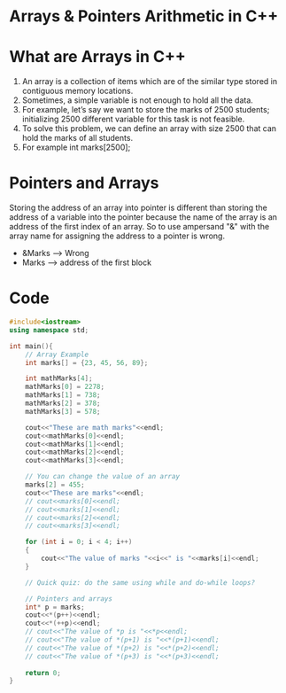 # Arrays & Pointers Arithmetic in C++

# What are Arrays in C++
1. An array is a collection of items which are of the similar type stored in contiguous memory locations.
2. Sometimes, a simple variable is not enough to hold all the data.
3. For example, let’s say we want to store the marks of 2500 students; initializing 2500 different variable for this task is not feasible.
4. To solve this problem, we can define an array with size 2500 that can hold the marks of all students.
5. For example int marks[2500];

# Pointers and Arrays
Storing the address of an array into pointer is different than storing the address of a variable into the pointer because the name of the array is an address of the first index of an array. So to use ampersand "&" with the array name for assigning the address to a pointer is wrong.

- &Marks --> Wrong
- Marks --> address of the first block
# Code
```cpp
#include<iostream>
using namespace std;

int main(){
    // Array Example
    int marks[] = {23, 45, 56, 89};

    int mathMarks[4];
    mathMarks[0] = 2278;
    mathMarks[1] = 738;
    mathMarks[2] = 378;
    mathMarks[3] = 578;

    cout<<"These are math marks"<<endl;
    cout<<mathMarks[0]<<endl;
    cout<<mathMarks[1]<<endl;
    cout<<mathMarks[2]<<endl;
    cout<<mathMarks[3]<<endl;

    // You can change the value of an array
    marks[2] = 455;
    cout<<"These are marks"<<endl;
    // cout<<marks[0]<<endl;
    // cout<<marks[1]<<endl;
    // cout<<marks[2]<<endl;
    // cout<<marks[3]<<endl;

    for (int i = 0; i < 4; i++)
    {
        cout<<"The value of marks "<<i<<" is "<<marks[i]<<endl;
    }

    // Quick quiz: do the same using while and do-while loops?

    // Pointers and arrays
    int* p = marks;
    cout<<*(p++)<<endl;
    cout<<*(++p)<<endl;
    // cout<<"The value of *p is "<<*p<<endl;
    // cout<<"The value of *(p+1) is "<<*(p+1)<<endl;
    // cout<<"The value of *(p+2) is "<<*(p+2)<<endl;
    // cout<<"The value of *(p+3) is "<<*(p+3)<<endl; 
    
    return 0;
}
```